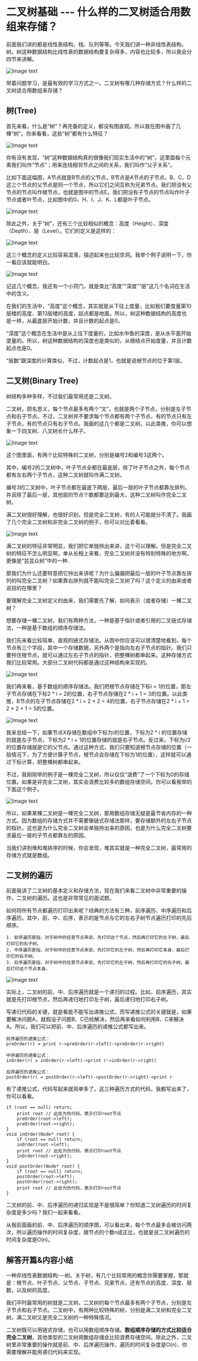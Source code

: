 # 二叉树基础 --- 什么样的二叉树适合用数组来存储？

前面我们讲的都是线性表结构，栈、队列等等。今天我们讲一种非线性表结构，树。树这种数据结构比线性表的数据结构要复杂得多，内容也比较多，所以我会分四节来讲解。

![Image text](https://github.com/QiuSYang/Data-Structure/blob/master/base-data-structure/binary-tree/images/1.png)

带着问题学习，是最有效的学习方式之一。二叉树有哪几种存储方式？什么样的二叉树适合用数组来存储？

## 树(Tree)

首先来看，什么是“树”？再完备的定义，都没有图直观。所以我在图中画了几棵“树”。你来看看，这些“树”都有什么特征？

![Image text](https://github.com/QiuSYang/Data-Structure/blob/master/base-data-structure/binary-tree/images/2.png)

你有没有发现，“树”这种数据结构真的很像我们现实生活中的“树”，这里面每个元素我们叫作“节点”；用来连线相邻节点之间的关系，我们叫作“父子关系”。

比如下面这幅图，A节点就是B节点的父节点，B节点是A节点的子节点。B、C、D这三个节点的父节点是同一个节点，所以它们之间互称为兄弟节点。我们把没有父节点的节点叫作根节点，也就是图中的节点E。我们把没有子节点的节点叫作叶子节点或者叶节点，比如图中的G、H、I、J、K、L都是叶子节点。

![Image text](https://github.com/QiuSYang/Data-Structure/blob/master/base-data-structure/binary-tree/images/3.png)

除此之外，关于“树”，还有三个比较相似的概念：高度（Height）、深度（Depth）、层（Level）。它们的定义是这样的：

![Image text](https://github.com/QiuSYang/Data-Structure/blob/master/base-data-structure/binary-tree/images/4.png)

这三个概念的定义比较容易混淆，描述起来也比较空洞。我举个例子说明一下，你一看应该就能明白。

![Image text](https://github.com/QiuSYang/Data-Structure/blob/master/base-data-structure/binary-tree/images/5.png)

记这几个概念，我还有一个小窍门，就是类比“高度”“深度”“层”这几个名词在生活中的含义。

在我们的生活中，“高度”这个概念，其实就是从下往上度量，比如我们要度量第10层楼的高度、第13层楼的高度，起点都是地面。所以，树这种数据结构的高度也是一样，从最底层开始计数，并且计数的起点是0。

“深度”这个概念在生活中是从上往下度量的，比如水中鱼的深度，是从水平面开始度量的。所以，树这种数据结构的深度也是类似的，从根结点开始度量，并且计数起点也是0。

“层数”跟深度的计算类似，不过，计数起点是1，也就是说根节点的位于第1层。

## 二叉树(Binary Tree)

树结构多种多样，不过我们最常用还是二叉树。

二叉树，顾名思义，每个节点最多有两个“叉”，也就是两个子节点，分别是左子节点和右子节点。不过，二叉树并不要求每个节点都有两个子节点，有的节点只有左子节点，有的节点只有右子节点。我画的这几个都是二叉树。以此类推，你可以想象一下四叉树、八叉树长什么样子。

![Image text](https://github.com/QiuSYang/Data-Structure/blob/master/base-data-structure/binary-tree/images/6.png)

这个图里面，有两个比较特殊的二叉树，分别是编号2和编号3这两个。

其中，编号2的二叉树中，叶子节点全都在最底层，除了叶子节点之外，每个节点都有左右两个子节点，这种二叉树就叫作满二叉树。

编号3的二叉树中，叶子节点都在最底下两层，最后一层的叶子节点都靠左排列，并且除了最后一层，其他层的节点个数都要达到最大，这种二叉树叫作完全二叉树。

满二叉树很好理解，也很好识别，但是完全二叉树，有的人可能就分不清了。我画了几个完全二叉树和非完全二叉树的例子，你可以对比着看看。

![Image text](https://github.com/QiuSYang/Data-Structure/blob/master/base-data-structure/binary-tree/images/7.png)

满二叉树的特征非常明显，我们把它单独拎出来讲，这个可以理解。但是完全二叉树的特征不怎么明显啊，单从长相上来看，完全二叉树并没有特别特殊的地方啊，更像是“芸芸众树”中的一种.

那我们为什么还要特意把它拎出来讲呢？为什么偏偏把最后一层的叶子节点靠左排列的叫完全二叉树？如果靠右排列就不能叫完全二叉树了吗？这个定义的由来或者说目的在哪里？

要理解完全二叉树定义的由来，我们需要先了解，如何表示（或者存储）一棵二叉树？

想要存储一棵二叉树，我们有两种方法，一种是基于指针或者引用的二叉链式存储法，一种是基于数组的顺序存储法。

我们先来看比较简单、直观的链式存储法。从图中你应该可以很清楚地看到，每个节点有三个字段，其中一个存储数据，另外两个是指向左右子节点的指针。我们只要拎住根节点，就可以通过左右子节点的指针，把整棵树都串起来。这种存储方式我们比较常用。大部分二叉树代码都是通过这种结构来实现的。

![Image text](https://github.com/QiuSYang/Data-Structure/blob/master/base-data-structure/binary-tree/images/8.png)

我们再来看，基于数组的顺序存储法。我们把根节点存储在下标i = 1的位置，那左子节点存储在下标2 * i = 2的位置，右子节点存储在2 * i + 1 = 3的位置。以此类推，B节点的左子节点存储在2 * i = 2 * 2 = 4的位置，右子节点存储在2 * i + 1 = 2 * 2 + 1 = 5的位置。

![Image text](https://github.com/QiuSYang/Data-Structure/blob/master/base-data-structure/binary-tree/images/9.png)

我来总结一下，如果节点X存储在数组中下标为i的位置，下标为2 * i 的位置存储的就是左子节点，下标为2 * i + 1的位置存储的就是右子节点。反过来，下标为i/2的位置存储就是它的父节点。通过这种方式，我们只要知道根节点存储的位置（一般情况下，为了方便计算子节点，根节点会存储在下标为1的位置），这样就可以通过下标计算，把整棵树都串起来。

不过，我刚刚举的例子是一棵完全二叉树，所以仅仅“浪费”了一个下标为0的存储位置。如果是非完全二叉树，其实会浪费比较多的数组存储空间。你可以看我举的下面这个例子。

![Image text](https://github.com/QiuSYang/Data-Structure/blob/master/base-data-structure/binary-tree/images/10.png)

所以，如果某棵二叉树是一棵完全二叉树，那用数组存储无疑是最节省内存的一种方式。因为数组的存储方式并不需要像链式存储法那样，要存储额外的左右子节点的指针。这也是为什么完全二叉树会单独拎出来的原因，也是为什么完全二叉树要求最后一层的子节点都靠左的原因。

当我们讲到堆和堆排序的时候，你会发现，堆其实就是一种完全二叉树，最常用的存储方式就是数组。

## 二叉树的遍历

前面我讲了二叉树的基本定义和存储方法，现在我们来看二叉树中非常重要的操作，二叉树的遍历。这也是非常常见的面试题。

如何将所有节点都遍历打印出来呢？经典的方法有三种，前序遍历、中序遍历和后序遍历。其中，前、中、后序，表示的是节点与它的左右子树节点遍历打印的先后顺序。

    1. 前序遍历是指，对于树中的任意节点来说，先打印这个节点，然后再打印它的左子树，最后打印它的右子树。
    2. 中序遍历是指，对于树中的任意节点来说，先打印它的左子树，然后再打印它本身，最后打印它的右子树。
    3. 后序遍历是指，对于树中的任意节点来说，先打印它的左子树，然后再打印它的右子树，最后打印这个节点本身。
    
![Image text](https://github.com/QiuSYang/Data-Structure/blob/master/base-data-structure/binary-tree/images/11.png)

实际上，二叉树的前、中、后序遍历就是一个递归的过程。比如，前序遍历，其实就是先打印根节点，然后再递归地打印左子树，最后递归地打印右子树。

写递归代码的关键，就是看能不能写出递推公式，而写递推公式的关键就是，如果要解决问题A，就假设子问题B、C已经解决，然后再来看如何利用B、C来解决A。所以，我们可以把前、中、后序遍历的递推公式都写出来。

    前序遍历的递推公式：
    preOrder(r) = print r->preOrder(r->left)->preOrder(r->right)
    
    中序遍历的递推公式：
    inOrder(r) = inOrder(r->left)->print r->inOrder(r->right)
    
    后序遍历的递推公式：
    postOrder(r) = postOrder(r->left)->postOrder(r->right)->print r

有了递推公式，代码写起来就简单多了。这三种遍历方式的代码，我都写出来了，你可以看看。

    if (root == null) return;
        print root // 此处为伪代码，表示打印root节点
        preOrder(root->left);
        preOrder(root->right);
    }
    void inOrder(Node* root) {
        if (root == null) return;
        inOrder(root->left);
        print root // 此处为伪代码，表示打印root节点
        inOrder(root->right);
    }
    void postOrder(Node* root) {
        if (root == null) return;
        postOrder(root->left);
        postOrder(root->right);
        print root // 此处为伪代码，表示打印root节点
    }
    
二叉树的前、中、后序遍历的递归实现是不是很简单？你知道二叉树遍历的时间复杂度是多少吗？我们一起来看看。

从我前面画的前、中、后序遍历的顺序图，可以看出来，每个节点最多会被访问两次，所以遍历操作的时间复杂度，跟节点的个数n成正比，也就是说二叉树遍历的时间复杂度是O(n)。

## 解答开篇&内容小结

一种非线性表数据结构---树。关于树，有几个比较常用的概念你需要掌握，那就是：根节点、叶子节点、父节点、子节点、兄弟节点，还有节点的高度、深度、层数，以及树的高度。

我们平时最常用的树就是二叉树。二叉树的每个节点最多有两个子节点，分别是左子节点和右子节点。二叉树中，有两种比较特殊的树，分别是满二叉树和完全二叉树。满二叉树又是完全二叉树的一种特殊情况。

二叉树既可以用链式存储，也可以用数组顺序存储。**数组顺序存储的方式比较适合完全二叉树**，其他类型的二叉树用数组存储会比较浪费存储空间。除此之外，二叉树里非常重要的操作就是前、中、后序遍历操作，遍历的时间复杂度是O(n)，你需要理解并能用递归代码来实现。

